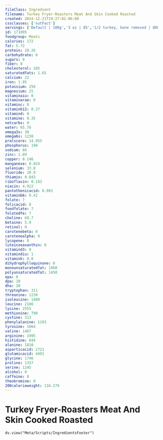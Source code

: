 ```yaml
---
fileClass: Ingredient
filename: Turkey Fryer-Roasters Meat And Skin Cooked Roasted
created: 2024-12-21T19:27:02-06:00
cssclasses: ['nutFact']
servings: ['Default | 100g','3 oz | 85','1/2 turkey, bone removed | 808','1 unit (yield from 1 lb ready-to-cook turkey) | 229']
id: 171095
foodgroup: Meats
calories: 172
fat: 5.72
protein: 28.26
carbohydrate: 0
sugars: 0
fiber: 0
cholesterol: 105
saturatedfats: 1.65
calcium: 22
iron: 1.95
potassium: 250
magnesium: 25
vitaminaiu: 0
vitaminarae: 0
vitaminc: 0
vitaminb12: 0.37
vitamind: 0
vitamine: 0.35
netcarbs: 0
water: 65.76
omega3s: 30
omega6s: 1230
pralscore: 14.955
phosphorus: 198
sodium: 66
zinc: 2.89
copper: 0.146
manganese: 0.024
selenium: 33.8
fluoride: 20.9
thiamin: 0.043
riboflavin: 0.183
niacin: 4.922
pantothenicacid: 0.903
vitaminb6: 0.42
folate: 7
folicacid: 0
foodfolate: 7
folatedfe: 7
choline: 69.7
betaine: 5.9
retinol: 0
carotenebeta: 0
carotenealpha: 0
lycopene: 0
luteinzeaxanthin: 0
vitamind3: 0
vitamindiu: 1
vitamink: 0.8
dihydrophylloquinone: 0
monounsaturatedfat: 1960
polyunsaturatedfat: 1450
epa: 0
dpa: 10
dha: 20
tryptophan: 311
threonine: 1230
isoleucine: 1408
leucine: 2186
lysine: 2555
methionine: 790
cystine: 313
phenylalanine: 1103
tyrosine: 1064
valine: 1467
arginine: 1995
histidine: 844
alanine: 1810
asparticacid: 2721
glutamicacid: 4491
glycine: 1746
proline: 1337
serine: 1245
alcohol: 0
caffeine: 0
theobromine: 0
200calorieweight: 116.279
---
```


# Turkey Fryer-Roasters Meat And Skin Cooked Roasted

```dataviewjs
dv.view("Meta/Scripts/IngredientsFooter")
```